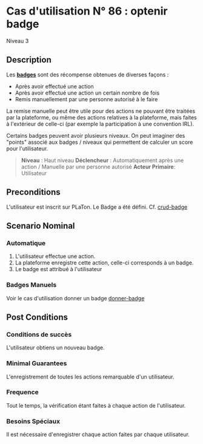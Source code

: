 
# Cas d'utilisation N° 86 :  optenir badge

Niveau 3

## Description

Les **[badges](https://github.com/PremierLangage/plconception/blob/master/conception/concept/badge.md)**   sont des récompense obtenues de diverses façons :
* Après avoir effectué une action
* Après avoir effectué une action un certain nombre de fois
* Remis manuellement par une personne autorisé à le faire

La remise manuelle peut être utile pour des actions ne pouvant être traitées par la plateforme, ou même des actions relatives à la plateforme, mais faites à l'extérieur de celle-ci (par exemple la participation à une convention IRL).

Certains badges peuvent avoir plusieurs niveaux. On peut imaginer des "points" associé aux badges / niveaux qui permettent de calculer un score pour l'utilisateur.

> **Niveau** : Haut niveau
> **Déclencheur** : Automatiquement après une action / Manuelle par une personne autorisé
> **Acteur Primaire**: Utilisateur  
 
 
## Preconditions
L'utilisateur est inscrit sur PLaTon.
Le Badge a été défini. Cf. [crud-badge](../President/crud-badge.md)

## Scenario Nominal

### Automatique
 1. L'utilisateur effectue une action.
 2. La plateforme enregistre cette action, celle-ci corresponds à un badge.
 3. Le badge est attribué à l'utilisateur
 
 
### Badges  Manuels
Voir le cas d'utilisation donner un badge [donner-badge](../President/donner-badge.md)
 
 



## Post Conditions
### Conditions de succès 
L'utilisateur obtiens un nouveau badge.

### Minimal Guarantees
L'enregistrement de toutes les actions remarquable d'un utilisateur.

### Frequence
Tout le temps, la vérification étant faites à chaque action de l'utilisateur.

### Besoins Spéciaux
Il est nécessaire d'enregistrer chaque action faites par chaque utilisateur.
